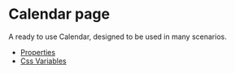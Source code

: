 # Calendar page

A ready to use Calendar, designed to be used in many scenarios.

- [Properties](props.md)
- [Css Variables](css-vars.md)
